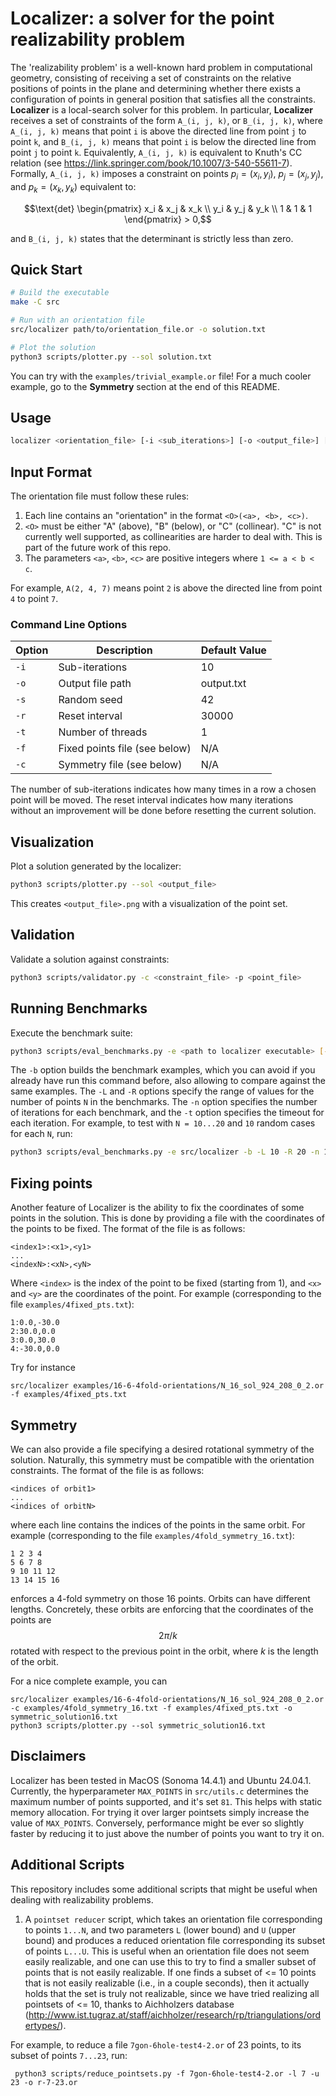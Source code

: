 # Localizer: a solver for the point realizability problem

The 'realizability problem' is a well-known hard problem in computational geometry, consisting of receiving a set of constraints on the relative positions of points in the plane and determining whether there exists a configuration of points in general position that satisfies all the constraints. **Localizer** is a local-search solver for this problem. In particular, **Localizer** receives a set of constraints of the form `A_(i, j, k)`, or `B_(i, j, k)`, where `A_(i, j, k)` means that point `i` is above the directed line from point `j` to point `k`, and `B_(i, j, k)` means that point `i` is below the directed line from point `j` to point `k`. Equivalently, `A_(i, j, k)` is equivalent to Knuth's CC relation (see https://link.springer.com/book/10.1007/3-540-55611-7). Formally,
`A_(i, j, k)` imposes a constraint on points $p_i = (x_i, y_i)$, $p_j = (x_j, y_j)$, and $p_k = (x_k, y_k)$ equivalent to:
```math
\text{det} \begin{pmatrix}
x_i & x_j & x_k \\
y_i & y_j & y_k \\ 1 & 1 & 1 
\end{pmatrix} > 0,
```
and `B_(i, j, k)` states that the determinant is strictly less than zero.

## Quick Start

```bash
# Build the executable
make -C src

# Run with an orientation file
src/localizer path/to/orientation_file.or -o solution.txt

# Plot the solution
python3 scripts/plotter.py --sol solution.txt
```

You can try with the `examples/trivial_example.or` file! For a much cooler example, go to the **Symmetry** section at the end of this README.

## Usage

```bash
localizer <orientation_file> [-i <sub_iterations>] [-o <output_file>] [-s <seed>] [-r <reset_interval>] [-t <threads>] [-f <fixed_points_file>] [-c <symmetry_file>]
```


## Input Format

The orientation file must follow these rules:

1. Each line contains an "orientation" in the format `<O>(<a>, <b>, <c>)`.
2. `<O>` must be either "A" (above), "B" (below), or "C" (collinear). "C" is not currently well supported, as collinearities are harder to deal with. This is part of the future work of this repo.
3. The parameters `<a>`, `<b>`, `<c>` are positive integers where `1 <= a < b < c`.

For example, `A(2, 4, 7)` means point `2` is above the directed line from point `4` to point `7`.

### Command Line Options

| Option | Description | Default Value |
|--------|-------------|---------------|
| `-i`   | Sub-iterations | 10 |
| `-o`   | Output file path | output.txt |
| `-s`   | Random seed | 42 |
| `-r`   | Reset interval | 30000 |
| `-t`   | Number of threads | 1 |
| `-f`   | Fixed points file (see below) | N/A |
| `-c`   | Symmetry file (see below) | N/A |

The number of sub-iterations indicates how many times in a row a chosen point will be moved. The reset interval indicates how many iterations without an improvement will be done before resetting the current solution.

## Visualization

Plot a solution generated by the localizer:

```bash
python3 scripts/plotter.py --sol <output_file>
```

This creates `<output_file>.png` with a visualization of the point set.

## Validation

Validate a solution against constraints:

```bash
python3 scripts/validator.py -c <constraint_file> -p <point_file>
```

## Running Benchmarks

Execute the benchmark suite:

```bash
python3 scripts/eval_benchmarks.py -e <path to localizer executable> [-b] [-L <lower_N>] [-R <upper_N>] [-n <iterations>] [-t <timeout>] [-o <output_file>]
```

The `-b` option builds the benchmark examples, which you can avoid if you already have run this command before, also allowing to compare against the same examples. The `-L` and `-R` options specify the range of values for the number of points `N` in the benchmarks. The `-n` option specifies the number of iterations for each benchmark, and the `-t` option specifies the timeout for each iteration. For example, to test with `N = 10...20` and `10` random cases for each `N`, run:

```bash
python3 scripts/eval_benchmarks.py -e src/localizer -b -L 10 -R 20 -n 10
```

## Fixing points

Another feature of Localizer is the ability to fix the coordinates of some points in the solution.
This is done by providing a file with the coordinates of the points to be fixed. The format of the file is as follows:

```
<index1>:<x1>,<y1>
...
<indexN>:<xN>,<yN>
```

Where `<index>` is the index of the point to be fixed (starting from 1), and `<x>` and `<y>` are the coordinates of the point. For example (corresponding to the file `examples/4fixed_pts.txt`):
```
1:0.0,-30.0
2:30.0,0.0
3:0.0,30.0
4:-30.0,0.0
```

Try for instance
```
src/localizer examples/16-6-4fold-orientations/N_16_sol_924_208_0_2.or -f examples/4fixed_pts.txt
```

## Symmetry

We can also provide a file specifying a desired rotational symmetry of the solution. Naturally, this symmetry must be compatible with the orientation constraints. The format of the file is as follows:

```
<indices of orbit1>
...
<indices of orbitN>
```
where each line contains the indices of the points in the same orbit. For example (corresponding to the file `examples/4fold_symmetry_16.txt`):
```
1 2 3 4
5 6 7 8
9 10 11 12
13 14 15 16
```
enforces a 4-fold symmetry on those 16 points. Orbits can have different lengths. Concretely, these orbits are enforcing that the coordinates of the points are $$2\pi/k$$ rotated with respect to the previous point in the orbit, where $k$ is the length of the orbit. 

For a nice complete example, you can

```
src/localizer examples/16-6-4fold-orientations/N_16_sol_924_208_0_2.or -c examples/4fold_symmetry_16.txt -f examples/4fixed_pts.txt -o symmetric_solution16.txt
python3 scripts/plotter.py --sol symmetric_solution16.txt
```

## Disclaimers

Localizer has been tested in MacOS (Sonoma 14.4.1) and Ubuntu 24.04.1.
Currently, the hyperparameter `MAX_POINTS` in `src/utils.c` determines the maximum number of points supported, and it's set `81`. This helps with static memory allocation. For trying it over larger pointsets simply increase the value of `MAX_POINTS`. Conversely, performance might be ever so slightly faster by reducing it to just above the number of points you want to try it on.


## Additional Scripts

This repository includes some additional scripts that might be useful when dealing with realizability problems. 

1) A `pointset reducer` script, which takes an orientation file corresponding to points `1...N`, and two parameters `L` (lower bound) and `U` (upper bound) and produces a reduced orientation file corresponding its subset of points `L...U`. This is useful when an orientation file does not seem easily realizable, and one can use this to try to find a smaller subset of points that is not easily realizable. If one finds a subset of <= 10 points that is not easily realizable (i.e., in a couple seconds), then it actually holds that the set is truly not realizable, since we have tried realizing all pointsets of <= 10, thanks to Aichholzers database (http://www.ist.tugraz.at/staff/aichholzer/research/rp/triangulations/ordertypes/).

For example, to reduce a file `7gon-6hole-test4-2.or` of 23 points, to its subset of points `7...23`, run:

```
 python3 scripts/reduce_pointsets.py -f 7gon-6hole-test4-2.or -l 7 -u 23 -o r-7-23.or
 ```